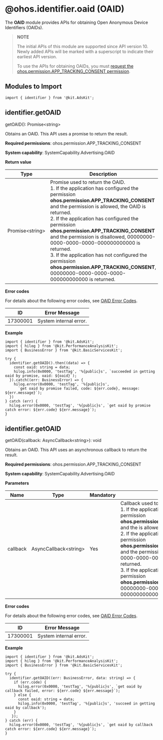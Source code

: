 # @ohos.identifier.oaid (OAID)


The **OAID** module provides APIs for obtaining Open Anonymous Device Identifiers (OAIDs).


> **NOTE**
>
> The initial APIs of this module are supported since API version 10. Newly added APIs will be marked with a superscript to indicate their earliest API version.
>
> To use the APIs for obtaining OAIDs, you must [request the ohos.permission.APP_TRACKING_CONSENT permission](../../security/AccessToken/request-user-authorization.md).


## Modules to Import

```
import { identifier } from '@kit.AdsKit';
```


## identifier.getOAID

getOAID(): Promise&lt;string&gt;

Obtains an OAID. This API uses a promise to return the result.

**Required permissions**: ohos.permission.APP_TRACKING_CONSENT

**System capability**: SystemCapability.Advertising.OAID

**Return value**

| Type| Description| 
| -------- | -------- |
| Promise&lt;string&gt; | Promise used to return the OAID.<br>1. If the application has configured the permission **ohos.permission.APP_TRACKING_CONSENT** and the permission is allowed, the OAID is returned.<br>2. If the application has configured the permission **ohos.permission.APP_TRACKING_CONSENT** and the permission is disallowed, 00000000-0000-0000-0000-000000000000 is returned.<br>3. If the application has not configured the permission **ohos.permission.APP_TRACKING_CONSENT**, 00000000-0000-0000-0000-000000000000 is returned.| 

**Error codes**

For details about the following error codes, see [OAID Error Codes](errorcode-oaid.md).

| ID| Error Message| 
| -------- | -------- |
| 17300001 | System&nbsp;internal&nbsp;error. | 

**Example**
```
import { identifier } from '@kit.AdsKit';
import { hilog } from '@kit.PerformanceAnalysisKit';
import { BusinessError } from '@kit.BasicServicesKit';

try {
  identifier.getOAID().then((data) => {
    const oaid: string = data;
    hilog.info(0x0000, 'testTag', '%{public}s', `succeeded in getting oaid by promise, oaid: ${oaid}`);
  }).catch((err: BusinessError) => {
    hilog.error(0x0000, 'testTag', '%{public}s',
      `get oaid by promise failed, code: ${err.code}, message: ${err.message}`);
  })
} catch (err) {
  hilog.error(0x0000, 'testTag', '%{public}s', `get oaid by promise catch error: ${err.code} ${err.message}`);
}
```


## identifier.getOAID

getOAID(callback: AsyncCallback&lt;string&gt;): void

Obtains an OAID. This API uses an asynchronous callback to return the result.

**Required permissions**: ohos.permission.APP_TRACKING_CONSENT

**System capability**: SystemCapability.Advertising.OAID

**Parameters**


| Name| Type| Mandatory| Description| 
| -------- | -------- | -------- | -------- |
| callback | AsyncCallback&lt;string&gt; | Yes| Callback used to return the OAID.<br>1. If the application has configured the permission **ohos.permission.APP_TRACKING_CONSENT** and the is allowed, the OAID is returned.<br>2. If the application has configured the permission **ohos.permission.APP_TRACKING_CONSENT** and the permission is disallowed, 00000000-0000-0000-0000-000000000000 is returned.<br>3. If the application has not configured the permission **ohos.permission.APP_TRACKING_CONSENT**, 00000000-0000-0000-0000-000000000000 is returned.| 


**Error codes**


For details about the following error codes, see [OAID Error Codes](errorcode-oaid.md).


| ID| Error Message| 
| -------- | -------- |
| 17300001 | System&nbsp;internal&nbsp;error. | 


**Example**
```
import { identifier } from '@kit.AdsKit';
import { hilog } from '@kit.PerformanceAnalysisKit';
import { BusinessError } from '@kit.BasicServicesKit';
 
try {
  identifier.getOAID((err: BusinessError, data: string) => {
    if (err.code) {
      hilog.error(0x0000, 'testTag', '%{public}s', `get oaid by callback failed, error: ${err.code} ${err.message}`);
    } else {
      const oaid: string = data;
      hilog.info(0x0000, 'testTag', '%{public}s', 'succeed in getting oaid by callback');
    }
   });
} catch (err) {
  hilog.error(0x0000, 'testTag', '%{public}s', `get oaid by callback catch error: ${err.code} ${err.message}`);
}
```
